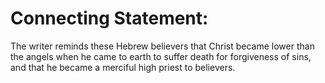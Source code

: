 # Connecting Statement:

The writer reminds these Hebrew believers that Christ became lower than the angels when he came to earth to suffer death for forgiveness of sins, and that he became a merciful high priest to believers.